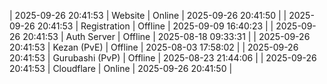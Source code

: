 | 2025-09-26 20:41:53 | Website | Online | 2025-09-26 20:41:50 |
| 2025-09-26 20:41:53 | Registration | Offline | 2025-09-09 16:40:23 |
| 2025-09-26 20:41:53 | Auth Server | Offline | 2025-08-18 09:33:31 |
| 2025-09-26 20:41:53 | Kezan (PvE) | Offline | 2025-08-03 17:58:02 |
| 2025-09-26 20:41:53 | Gurubashi (PvP) | Offline | 2025-08-23 21:44:06 |
| 2025-09-26 20:41:53 | Cloudflare | Online | 2025-09-26 20:41:50 |
